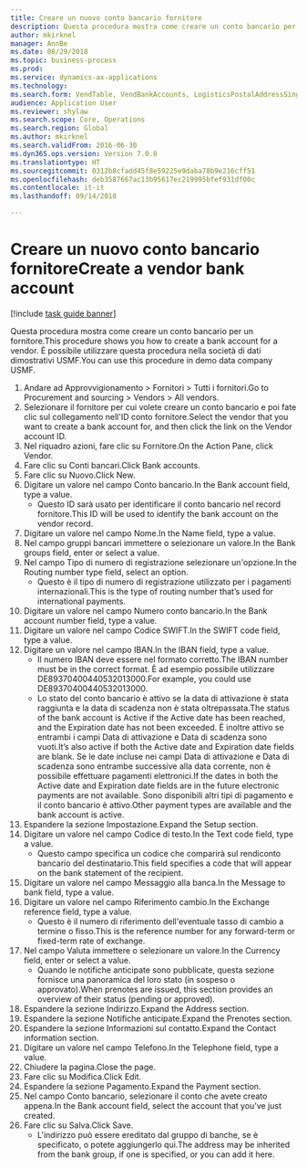 ```yaml
--- 
title: Creare un nuovo conto bancario fornitore
description: Questa procedura mostra come creare un conto bancario per un fornitore.
author: mkirknel
manager: AnnBe
ms.date: 08/29/2018
ms.topic: business-process
ms.prod: 
ms.service: dynamics-ax-applications
ms.technology: 
ms.search.form: VendTable, VendBankAccounts, LogisticsPostalAddressSingle
audience: Application User
ms.reviewer: shylaw
ms.search.scope: Core, Operations
ms.search.region: Global
ms.author: mkirknel
ms.search.validFrom: 2016-06-30
ms.dyn365.ops.version: Version 7.0.0
ms.translationtype: HT
ms.sourcegitcommit: 0312b8cfadd45f8e59225e9daba78b9e216cff51
ms.openlocfilehash: deb3587667ac13b95617ec219995bfef931df00c
ms.contentlocale: it-it
ms.lasthandoff: 09/14/2018

---
```

# <a name="create-a-vendor-bank-account"></a><span data-ttu-id="b60fe-103">Creare un nuovo conto bancario fornitore</span><span class="sxs-lookup"><span data-stu-id="b60fe-103">Create a vendor bank account</span></span>

[!include [task guide banner](../../includes/task-guide-banner.md)]

<span data-ttu-id="b60fe-104">Questa procedura mostra come creare un conto bancario per un fornitore.</span><span class="sxs-lookup"><span data-stu-id="b60fe-104">This procedure shows you how to create a bank account for a vendor.</span></span> <span data-ttu-id="b60fe-105">È possibile utilizzare questa procedura nella società di dati dimostrativi USMF.</span><span class="sxs-lookup"><span data-stu-id="b60fe-105">You can use this procedure in demo data company USMF.</span></span>

1. <span data-ttu-id="b60fe-106">Andare ad Approvvigionamento > Fornitori > Tutti i fornitori.</span><span class="sxs-lookup"><span data-stu-id="b60fe-106">Go to Procurement and sourcing > Vendors > All vendors.</span></span>
2. <span data-ttu-id="b60fe-107">Selezionare il fornitore per cui volete creare un conto bancario e poi fate clic sul collegamento nell'ID conto fornitore.</span><span class="sxs-lookup"><span data-stu-id="b60fe-107">Select the vendor that you want to create a bank account for, and then click the link on the Vendor account ID.</span></span>
3. <span data-ttu-id="b60fe-108">Nel riquadro azioni, fare clic su Fornitore.</span><span class="sxs-lookup"><span data-stu-id="b60fe-108">On the Action Pane, click Vendor.</span></span>
4. <span data-ttu-id="b60fe-109">Fare clic su Conti bancari.</span><span class="sxs-lookup"><span data-stu-id="b60fe-109">Click Bank accounts.</span></span>
5. <span data-ttu-id="b60fe-110">Fare clic su Nuovo.</span><span class="sxs-lookup"><span data-stu-id="b60fe-110">Click New.</span></span>
6. <span data-ttu-id="b60fe-111">Digitare un valore nel campo Conto bancario.</span><span class="sxs-lookup"><span data-stu-id="b60fe-111">In the Bank account field, type a value.</span></span>
    * <span data-ttu-id="b60fe-112">Questo ID sarà usato per identificare il conto bancario nel record fornitore.</span><span class="sxs-lookup"><span data-stu-id="b60fe-112">This ID will be used to identify the bank account on the vendor record.</span></span>  
7. <span data-ttu-id="b60fe-113">Digitare un valore nel campo Nome.</span><span class="sxs-lookup"><span data-stu-id="b60fe-113">In the Name field, type a value.</span></span>
8. <span data-ttu-id="b60fe-114">Nel campo gruppi bancari immettere o selezionare un valore.</span><span class="sxs-lookup"><span data-stu-id="b60fe-114">In the Bank groups field, enter or select a value.</span></span>
9. <span data-ttu-id="b60fe-115">Nel campo Tipo di numero di registrazione selezionare un'opzione.</span><span class="sxs-lookup"><span data-stu-id="b60fe-115">In the Routing number type field, select an option.</span></span>
    * <span data-ttu-id="b60fe-116">Questo è il tipo di numero di registrazione utilizzato per i pagamenti internazionali.</span><span class="sxs-lookup"><span data-stu-id="b60fe-116">This is the type of routing number that’s used for international payments.</span></span>  
10. <span data-ttu-id="b60fe-117">Digitare un valore nel campo Numero conto bancario.</span><span class="sxs-lookup"><span data-stu-id="b60fe-117">In the Bank account number field, type a value.</span></span>
11. <span data-ttu-id="b60fe-118">Digitare un valore nel campo Codice SWIFT.</span><span class="sxs-lookup"><span data-stu-id="b60fe-118">In the SWIFT code field, type a value.</span></span>
12. <span data-ttu-id="b60fe-119">Digitare un valore nel campo IBAN.</span><span class="sxs-lookup"><span data-stu-id="b60fe-119">In the IBAN field, type a value.</span></span>
    * <span data-ttu-id="b60fe-120">Il numero IBAN deve essere nel formato corretto.</span><span class="sxs-lookup"><span data-stu-id="b60fe-120">The IBAN number must be in the correct format.</span></span> <span data-ttu-id="b60fe-121">È ad esempio possibile utilizzare DE89370400440532013000.</span><span class="sxs-lookup"><span data-stu-id="b60fe-121">For example, you could use DE89370400440532013000.</span></span>  
    * <span data-ttu-id="b60fe-122">Lo stato del conto bancario è attivo se la data di attivazione è stata raggiunta e la data di scadenza non è stata oltrepassata.</span><span class="sxs-lookup"><span data-stu-id="b60fe-122">The status of the bank account is Active if the Active date has been reached, and the Expiration date has not been exceeded.</span></span> <span data-ttu-id="b60fe-123">È inoltre attivo se entrambi i campi Data di attivazione e Data di scadenza sono vuoti.</span><span class="sxs-lookup"><span data-stu-id="b60fe-123">It’s also active if both the Active date and Expiration date fields are blank.</span></span> <span data-ttu-id="b60fe-124">Se le date incluse nei campi Data di attivazione e Data di scadenza sono entrambe successive alla data corrente, non è possibile effettuare pagamenti elettronici.</span><span class="sxs-lookup"><span data-stu-id="b60fe-124">If the dates in both the Active date and Expiration date fields are in the future electronic payments are not available.</span></span> <span data-ttu-id="b60fe-125">Sono disponibili altri tipi di pagamento e il conto bancario è attivo.</span><span class="sxs-lookup"><span data-stu-id="b60fe-125">Other payment types are available and the bank account is active.</span></span>  
13. <span data-ttu-id="b60fe-126">Espandere la sezione Impostazione.</span><span class="sxs-lookup"><span data-stu-id="b60fe-126">Expand the Setup section.</span></span>
14. <span data-ttu-id="b60fe-127">Digitare un valore nel campo Codice di testo.</span><span class="sxs-lookup"><span data-stu-id="b60fe-127">In the Text code field, type a value.</span></span>
    * <span data-ttu-id="b60fe-128">Questo campo specifica un codice che comparirà sul rendiconto bancario del destinatario.</span><span class="sxs-lookup"><span data-stu-id="b60fe-128">This field specifies a code that will appear on the bank statement of the recipient.</span></span>  
15. <span data-ttu-id="b60fe-129">Digitare un valore nel campo Messaggio alla banca.</span><span class="sxs-lookup"><span data-stu-id="b60fe-129">In the Message to bank field, type a value.</span></span>
16. <span data-ttu-id="b60fe-130">Digitare un valore nel campo Riferimento cambio.</span><span class="sxs-lookup"><span data-stu-id="b60fe-130">In the Exchange reference field, type a value.</span></span>
    * <span data-ttu-id="b60fe-131">Questo è il numero di riferimento dell'eventuale tasso di cambio a termine o fisso.</span><span class="sxs-lookup"><span data-stu-id="b60fe-131">This is the reference number for any forward-term or fixed-term rate of exchange.</span></span>  
17. <span data-ttu-id="b60fe-132">Nel campo Valuta immettere o selezionare un valore.</span><span class="sxs-lookup"><span data-stu-id="b60fe-132">In the Currency field, enter or select a value.</span></span>
    * <span data-ttu-id="b60fe-133">Quando le notifiche anticipate sono pubblicate, questa sezione fornisce una panoramica del loro stato (in sospeso o approvato).</span><span class="sxs-lookup"><span data-stu-id="b60fe-133">When prenotes are issued, this section provides an overview of their status (pending or approved).</span></span>  
18. <span data-ttu-id="b60fe-134">Espandere la sezione Indirizzo.</span><span class="sxs-lookup"><span data-stu-id="b60fe-134">Expand the Address section.</span></span>
19. <span data-ttu-id="b60fe-135">Espandere la sezione Notifiche anticipate.</span><span class="sxs-lookup"><span data-stu-id="b60fe-135">Expand the Prenotes section.</span></span>
20. <span data-ttu-id="b60fe-136">Espandere la sezione Informazioni sul contatto.</span><span class="sxs-lookup"><span data-stu-id="b60fe-136">Expand the Contact information section.</span></span>
21. <span data-ttu-id="b60fe-137">Digitare un valore nel campo Telefono.</span><span class="sxs-lookup"><span data-stu-id="b60fe-137">In the Telephone field, type a value.</span></span>
22. <span data-ttu-id="b60fe-138">Chiudere la pagina.</span><span class="sxs-lookup"><span data-stu-id="b60fe-138">Close the page.</span></span>
23. <span data-ttu-id="b60fe-139">Fare clic su Modifica.</span><span class="sxs-lookup"><span data-stu-id="b60fe-139">Click Edit.</span></span>
24. <span data-ttu-id="b60fe-140">Espandere la sezione Pagamento.</span><span class="sxs-lookup"><span data-stu-id="b60fe-140">Expand the Payment section.</span></span>
25. <span data-ttu-id="b60fe-141">Nel campo Conto bancario, selezionare il conto che avete creato appena.</span><span class="sxs-lookup"><span data-stu-id="b60fe-141">In the Bank  account field, select the account that you’ve just created.</span></span>
26. <span data-ttu-id="b60fe-142">Fare clic su Salva.</span><span class="sxs-lookup"><span data-stu-id="b60fe-142">Click Save.</span></span>
    * <span data-ttu-id="b60fe-143">L'indirizzo può essere ereditato dal gruppo di banche, se è specificato, o potete aggiungerlo qui.</span><span class="sxs-lookup"><span data-stu-id="b60fe-143">The address may be inherited from the bank group, if one is specified, or you can add it here.</span></span>  



